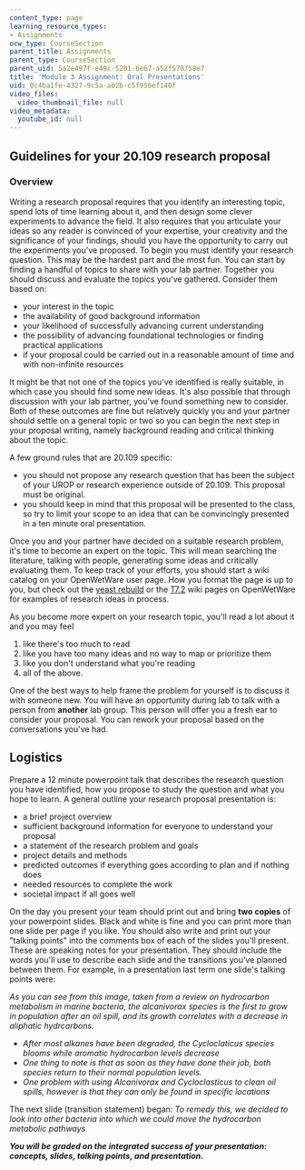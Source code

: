 ```yaml
---
content_type: page
learning_resource_types:
- Assignments
ocw_type: CourseSection
parent_title: Assignments
parent_type: CourseSection
parent_uid: 5a2e497f-e49c-5201-6e67-a52f578758e7
title: 'Module 3 Assignment: Oral Presentations'
uid: 0c4ba1fe-4327-9c5a-ab2b-c5f956ef140f
video_files:
  video_thumbnail_file: null
video_metadata:
  youtube_id: null
---
```


Guidelines for your 20.109 research proposal
--------------------------------------------

### Overview

Writing a research proposal requires that you identify an interesting topic, spend lots of time learning about it, and then design some clever experiments to advance the field. It also requires that you articulate your ideas so any reader is convinced of your expertise, your creativity and the significance of your findings, should you have the opportunity to carry out the experiments you've proposed. To begin you must identify your research question. This may be the hardest part and the most fun. You can start by finding a handful of topics to share with your lab partner. Together you should discuss and evaluate the topics you've gathered. Consider them based on:

*   your interest in the topic
*   the availability of good background information
*   your likelihood of successfully advancing current understanding
*   the possibility of advancing foundational technologies or finding practical applications
*   if your proposal could be carried out in a reasonable amount of time and with non-infinite resources

It might be that not one of the topics you've identified is really suitable, in which case you should find some new ideas. It's also possible that through discussion with your lab partner, you've found something new to consider. Both of these outcomes are fine but relatively quickly you and your partner should settle on a general topic or two so you can begin the next step in your proposal writing, namely background reading and critical thinking about the topic.

A few ground rules that are 20.109 specific:

*   you should not propose any research question that has been the subject of your UROP or research experience outside of 20.109. This proposal must be original.
*   you should keep in mind that this proposal will be presented to the class, so try to limit your scope to an idea that can be convincingly presented in a ten minute oral presentation.

Once you and your partner have decided on a suitable research problem, it's time to become an expert on the topic. This will mean searching the literature, talking with people, generating some ideas and critically evaluating them. To keep track of your efforts, you should start a wiki catalog on your OpenWetWare user page. How you format the page is up to you, but check out the [yeast rebuild](http://openwetware.org/wiki/Yeast_rebuild) or the [T7.2](http://openwetware.org/wiki/T7.2) wiki pages on OpenWetWare for examples of research ideas in process.

As you become more expert on your research topic, you'll read a lot about it and you may feel

1.  like there's too much to read
2.  like you have too many ideas and no way to map or prioritize them
3.  like you don't understand what you're reading
4.  all of the above.

One of the best ways to help frame the problem for yourself is to discuss it with someone new. You will have an opportunity during lab to talk with a person from **another** lab group. This person will offer you a fresh ear to consider your proposal. You can rework your proposal based on the conversations you've had.

Logistics
---------

Prepare a 12 minute powerpoint talk that describes the research question you have identified, how you propose to study the question and what you hope to learn. A general outline your research proposal presentation is:

*   a brief project overview
*   sufficient background information for everyone to understand your proposal
*   a statement of the research problem and goals
*   project details and methods
*   predicted outcomes if everything goes according to plan and if nothing does
*   needed resources to complete the work
*   societal impact if all goes well

On the day you present your team should print out and bring **two copies** of your powerpoint slides. Black and white is fine and you can print more than one slide per page if you like. You should also write and print out your "talking points" into the comments box of each of the slides you'll present. These are speaking notes for your presentation. They should include the words you'll use to describe each slide and the transitions you've planned between them. For example, in a presentation last term one slide's talking points were:

_As you can see from this image, taken from a review on hydrocarbon metabolism in marine bacteria, the alcanivorax species is the first to grow in population after an oil spill, and its growth correlates with a decrease in aliphatic hydrcarbons._

*   _After most alkanes have been degraded, the Cycloclaticus species blooms while aromatic hydrocarbon levels decrease_
*   _One thing to note is that as soon as they have done their job, both species return to their normal population levels._
*   _One problem with using Alcanivorax and Cycloclasticus to clean oil spills, however is that they can only be found in specific locations_

The next slide (transition statement) began: _To remedy this, we decided to look into other bacteria into which we could move the hydrocarbon metabolic pathways_

_**You will be graded on the integrated success of your presentation: concepts, slides, talking points, and presentation.**_